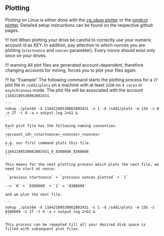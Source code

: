 ## Plotting

Plotting on Linux is either done with the [cg_obup plotter](https://github.com/PoC-Consortium/cg_obup) or the [omdcct plotter](https://github.com/alter3d/omdcct).
Detailed setup instructions can be found on the respective github pages.

!!! hint
    When plotting your drive be careful to correctly use your numeric account id as KEY. In addition, pay attention to which nonces you are plotting (`startnonce` and `nonces` parameter). Every nonce should exist only once on your drives.

!!! warning
    All plot files are generated account-dependent, therefore changing accounts for mining, forces you to plot your files again.

!!! tip "Example"
    The following command starts the plotting process for a `2T` plot file in `/sdd1/plots` on a machine with at least `32GB` on `4 cores` in `asynchronous` mode.
    The plot file will be associated with the account `11642189530862802431`.

    ```
    nohup ./plot64 -k 11642189530862802431 -x 1 -d /sdd1/plots -m 15G -s 0 -n 2T -t 4 -a > output.log 2>&1 &
    ```

    Each plot file has the following naming convention.
    ```
    <account_id>_<startnonce>_<nonces>_<nonces>
    ```
    e.g. our first command plots this file.
    ```    
    11642189530862802431_0_8388608_8388608
    ```

    This means for the next plotting process which plots the next file, we need to start at nonce:

     `previous startnonce` + `previous nonces plotted` + `1`

    --> `0` + `8388608` + `1` = `8388609`

    and we plot the next file.

    ```
    nohup ./plot64 -k 11642189530862802431 -x 1 -d /sdd1/plots -m 15G -s 8388609 -n 2T -t 4 -a > output.log 2>&1 &
    ```

    This process can be repeated till all your desired disk space is filled with subsequent plot files.

